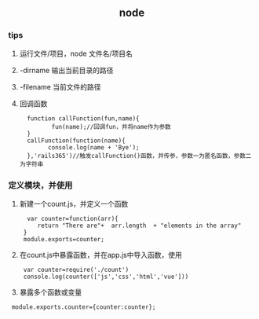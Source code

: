 ## <center>node</center>

### tips

1. 运行文件/项目，node 文件名/项目名
2. -dirname  输出当前目录的路径
3. -filename 当前文件的路径
4. 回调函数
   
	     function callFunction(fun,name){
	            fun(name);//回调fun，并将name作为参数
	     }
	     callFunction(function(name){
	           console.log(name + 'Bye');
	     },'rails365')//触发callFunction()函数，并传参，参数一为匿名函数，参数二为字符串
	     
### 定义模块，并使用
1. 新建一个count.js，并定义一个函数

	     var counter=function(arr){
		    return "There are"+  arr.length  + "elements in the array"
		}
		module.exports=counter;

2. 在count.js中暴露函数，并在app.js中导入函数，使用

       	var counter=require('./count')
		console.log(counter(['js','css','html','vue']))

3. 暴露多个函数或变量

 ` module.exports.counter={counter:counter};`		
			     
